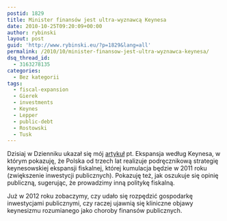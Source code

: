 ```yaml
---
postid: 1829
title: Minister finansów jest ultra-wyznawcą Keynesa
date: 2010-10-25T09:20:09+00:00
author: rybinski
layout: post
guid: 'http://www.rybinski.eu/?p=1829&lang=all'
permalink: /2010/10/minister-finansow-jest-ultra-wyznawca-keynesa/
dsq_thread_id:
  - 3163278135
categories:
  - Bez kategorii
tags:
  - fiscal-expansion
  - Gierek
  - investments
  - Keynes
  - Lepper
  - public-debt
  - Rostowski
  - Tusk
---
```

Dzisiaj w Dzienniku ukazał się mój [artykuł](http://forsal.pl/artykuly/460805,rybinski_ekspansja_wedlug_podrecznika_keynesa.html) pt. Ekspansja według Keynesa, w którym pokazuję, że Polska od trzech lat realizuje podręcznikową strategię keynesowskiej ekspansji fiskalnej, której kumulacja będzie w 2011 roku (zwiększenie inwestycji publicznych). Pokazuję też, jak oszukuje się opinię publiczną, sugerując, że prowadzimy inną politykę fiskalną.

Już w 2012 roku zobaczymy, czy udało się rozpędzić gospodarkę inwestycjami publicznymi, czy raczej ujawnią się kliniczne objawy keynesizmu rozumianego jako choroby finansów publicznych.

